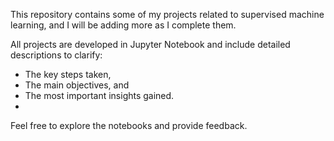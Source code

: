 This repository contains some of my projects related to supervised machine learning, and I will be adding more as I complete them.

All projects are developed in Jupyter Notebook and include detailed descriptions to clarify:

- The key steps taken,
- The main objectives, and
- The most important insights gained.
- 
Feel free to explore the notebooks and provide feedback.
